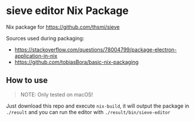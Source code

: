 # sieve editor Nix Package

Nix package for https://github.com/thsmi/sieve

Sources used during packaging:
* https://stackoverflow.com/questions/78004799/package-electron-application-in-nix
* https://github.com/tobiasBora/basic-nix-packaging

## How to use

> NOTE: Only tested on macOS!

Just download this repo and execute `nix-build`, it will output the package in `./result` and you can run the editor with `./result/bin/sieve-editor`
